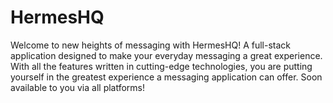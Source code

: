 # HermesHQ
 Welcome to new heights of messaging with HermesHQ! A full-stack application designed to make your everyday messaging a great experience.
 With all the features written in cutting-edge technologies, you are putting yourself in the greatest experience a messaging application can offer. Soon available to you via all platforms!
